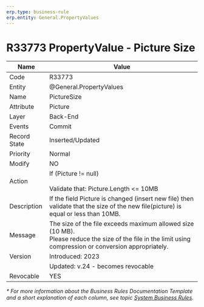 ```yaml
---
erp.type: business-rule
erp.entity: General.PropertyValues
---
```


# R33773 PropertyValue - Picture Size

| Name | Value |
| ---- | ----- |
| Code | R33773 |
| Entity | @General.PropertyValues |
| Name | 	PictureSize |
| Attribute | Picture |
| Layer | Back-End |
| Events | Commit |
| Record State | Inserted/Updated |
| Priority | Normal |
| Modify | NO |
| Action | If (Picture != null) <br> <br> Validate that: Picture.Length <= 10MB |
| Description| If the field Picture is changed (insert new file) then validate that the size of the new file(picture) is equal or less than 10MB.|
| Message | The size of the file exceeds maximum allowed size (10 MB).<br>Please reduce the size of the file in the limit using compression or conversion appropriately.|
| Version | Introduced: 2023 |
| | Updated: v.24 - becomes revocable |
| Revocable | YES |

*\* For more information about the Business Rules Documentation Template and a short explanation of each column, see
topic [System Business Rules](../templates/template-description-system-business-rules.md).*
